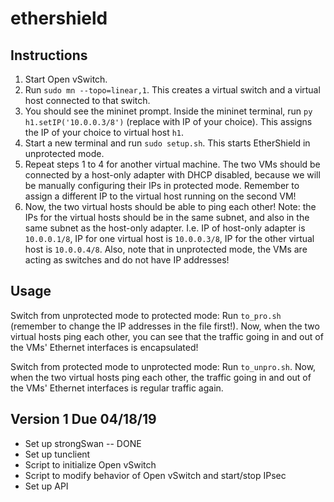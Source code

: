 # ethershield

## Instructions
1. Start Open vSwitch.
2. Run `sudo mn --topo=linear,1`. This creates a virtual switch and a virtual host connected to that switch.
3. You should see the mininet prompt. Inside the mininet terminal, run `py h1.setIP('10.0.0.3/8')` (replace with IP of your choice). This assigns the IP of your choice to virtual host `h1`.
4. Start a new terminal and run `sudo setup.sh`. This starts EtherShield in unprotected mode.
5. Repeat steps 1 to 4 for another virtual machine. The two VMs should be connected by a host-only adapter with DHCP disabled, because we will be manually configuring their IPs in protected mode. Remember to assign a different IP to the virtual host running on the second VM!
6. Now, the two virtual hosts should be able to ping each other!
Note: the IPs for the virtual hosts should be in the same subnet, and also in the same subnet as the host-only adapter. I.e. IP of host-only adapter is `10.0.0.1/8`, IP for one virtual host is `10.0.0.3/8`, IP for the other virtual host is `10.0.0.4/8`.
Also, note that in unprotected mode, the VMs are acting as switches and do not have IP addresses!

## Usage
Switch from unprotected mode to protected mode:
Run `to_pro.sh` (remember to change the IP addresses in the file first!). Now, when the two virtual hosts ping each other, you can see that the traffic going in and out of the VMs' Ethernet interfaces is encapsulated!

Switch from protected mode to unprotected mode:
Run `to_unpro.sh`. Now, when the two virtual hosts ping each other, the traffic going in and out of the VMs' Ethernet interfaces is regular traffic again.

## Version 1 Due 04/18/19
 - Set up strongSwan -- DONE
 - Set up tunclient
 - Script to initialize Open vSwitch
 - Script to modify behavior of Open vSwitch and start/stop IPsec
 - Set up API
